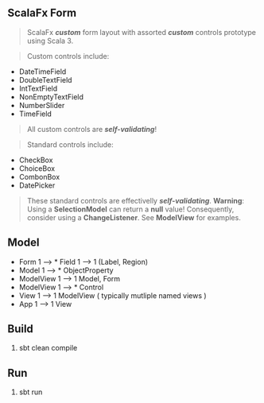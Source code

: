 ScalaFx Form
------------
>ScalaFx ***custom*** form layout with assorted ***custom*** controls prototype using Scala 3.

>Custom controls include:
* DateTimeField
* DoubleTextField
* IntTextField
* NonEmptyTextField
* NumberSlider
* TimeField
> All custom controls are ***self-validating***!

>Standard controls include:
* CheckBox
* ChoiceBox
* CombonBox
* DatePicker
>These standard controls are effectivelly ***self-validating***. **Warning**: Using a **SelectionModel** can return a **null** value!
Consequently, consider using a **ChangeListener**. See **ModelView** for examples.

Model
-----
* Form 1 --> * Field 1 --> 1 (Label, Region)
* Model 1 --> * ObjectProperty
* ModelView 1 --> 1 Model, Form
* ModelView 1 --> * Control
* View 1 --> 1 ModelView ( typically mutliple named views )
* App 1 --> 1 View

Build
-----
1. sbt clean compile

Run
---
1. sbt run